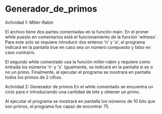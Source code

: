 # Generador_de_primos

Actividad 1: Miller-Rabin

El archivo tiene dos partes comentadas en la función main. En el primer while puesto en comentarios está el funcionamiento de la función 'witness'. Para este solo se requiere introducir dos enteros 'n' y 'a', el programa indicará en la pantalla true en caso sea un número compuesto y falso en caso contrario.

El segundo while comentado usa la función miller-rabin y requiere como entrada los números 'n' y 's'. Igualmente, se indicará en la pantalla si es o no un primo. 
Finalmente, al ejecutar el programa se mostrará en pantalla todos los primos de 2 cifras. 





Actividad 2: Generador de primos
En el while comentado se encuentra un ciclo para ir introduciendo una cantidad de bits y obtener un primo.

Al ejecutar el programa se mostrará en pantalla los números de 10 bits que son primos, el programa fue capaz de encontrar 75.
